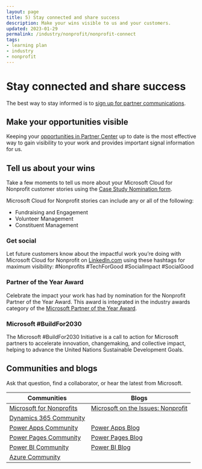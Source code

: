 ```yaml
---
layout: page
title: 5) Stay connected and share success
description: Make your wins visible to us and your customers.
updated: 2023-01-29
permalink: /industry/nonprofit/nonprofit-connect
tags:
- learning plan
- industry
- nonprofit
---
```


# Stay connected and share success
The best way to stay informed is to [sign up for partner communications](https://nonprofits.tsi.microsoft.com/EN-US/Microsoft-Cloud-for-Nonprofit-Sign-to-stay-Informed/).

## Make your opportunities visible
Keeping your [opportunities in Partner Center](https://learn.microsoft.com/en-us/partner-center/manage-co-sell-opportunities) up to date is the most effective way to gain visibility to your work and provides important signal information for us.

## Tell us about your wins
Take a few moments to tell us more about your Microsoft Cloud for Nonprofit customer stories using the [Case Study Nomination form](https://forms.office.com/r/77NnUEB8sa).

Microsoft Cloud for Nonprofit stories can include any or all of the following:
 - Fundraising and Engagement
 - Volunteer Management
 - Constituent Management

### Get social
Let future customers know about the impactful work you’re doing with Microsoft Cloud for Nonprofit on [LinkedIn.com](https://www.linkedin.com/) using these hashtags for maximum visibility: #Nonprofits #TechForGood #SocialImpact #SocialGood

### Partner of the Year Award
Celebrate the impact your work has had by nomination for the Nonprofit Partner of the Year Award. This award is integrated in the industry awards category of the [Microsoft Partner of the Year Award](https://partner.microsoft.com/en-us/inspire/awards).

### Microsoft #BuildFor2030
The Microsoft #BuildFor2030 Initiative is a call to action for Microsoft partners to accelerate innovation, changemaking, and collective impact, helping to advance the United Nations Sustainable Development Goals.

## Communities and blogs
Ask that question, find a collaborator, or hear the latest from Microsoft.

Communities | Blogs
--- | ---
[Microsoft for Nonprofits](https://techcommunity.microsoft.com/t5/microsoft-for-nonprofits/ct-p/MicrosoftforNonprofits) | [Microsoft on the Issues: Nonprofit](https://blogs.microsoft.com/on-the-issues?s=nonprofit)
[Dynamics 365 Community](https://community.dynamics.com/) | 
[Power Apps Community](https://powerusers.microsoft.com/t5/Power-Apps-Community/ct-p/PowerApps1) | [Power Apps Blog](https://powerapps.microsoft.com/en-us/blog/)
[Power Pages Community](https://powerusers.microsoft.com/t5/Microsoft-Power-Pages-Community/ct-p/MPPCommunity) | [Power Pages Blog](https://powerpages.microsoft.com/en-us/blog/)
[Power BI Community](https://community.powerbi.com/) | [Power BI Blog](https://powerbi.microsoft.com/en-us/blog/)
[Azure Community](https://techcommunity.microsoft.com/t5/azure/ct-p/Azure) | 